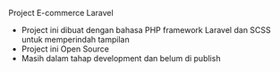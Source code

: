 Project E-commerce Laravel

* Project ini dibuat dengan bahasa PHP framework Laravel dan SCSS untuk memperindah tampilan
* Project ini Open Source
* Masih dalam tahap development dan belum di publish
